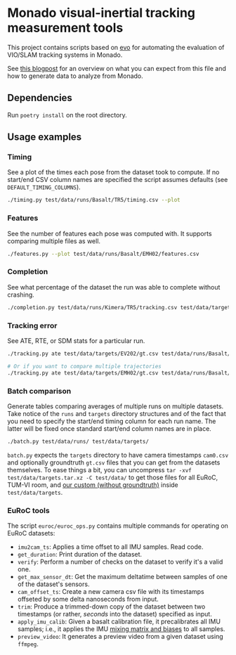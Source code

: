 # Monado visual-inertial tracking measurement tools

This project contains scripts based on
[evo](https://github.com/MichaelGrupp/evo/wiki/Metrics) for automating the
evaluation of VIO/SLAM tracking systems in Monado.

See [this blogpost](https://mateosss.github.io/blog/xrtslam-metrics) for an
overview on what you can expect from this file and how to generate data to
analyze from Monado.

## Dependencies

Run `poetry install` on the root directory.

## Usage examples

### Timing

See a plot of the times each pose from the dataset took to compute. If no
start/end CSV column names are specified the script assumes defaults (see
`DEFAULT_TIMING_COLUMNS`).

```bash
./timing.py test/data/runs/Basalt/TR5/timing.csv --plot
```

### Features

See the number of features each pose was computed with.
It supports comparing multiple files as well.

```bash
./features.py --plot test/data/runs/Basalt/EMH02/features.csv
```

### Completion

See what percentage of the dataset the run was able to complete without crashing.

```bash
./completion.py test/data/runs/Kimera/TR5/tracking.csv test/data/targets/TR5/cam0.csv
```

### Tracking error

See ATE, RTE, or SDM stats for a particular run.

```bash
./tracking.py ate test/data/targets/EV202/gt.csv test/data/runs/Basalt/EV202/tracking.csv --plot --plot_mode xyz

# Or if you want to compare multiple trajectories
./tracking.py ate test/data/targets/EMH02/gt.csv test/data/runs/Basalt/EMH02/tracking.csv test/data/runs/ORB-SLAM3/EMH02/tracking.csv --plot --plot_mode xy
```

### Batch comparison

Generate tables comparing averages of multiple runs on multiple datasets. Take
notice of the `runs` and `targets` directory structures and of the fact that you
need to specify the start/end timing column for each run name. The latter
will be fixed once standard start/end column names are in place.

```bash
./batch.py test/data/runs/ test/data/targets/
```

`batch.py` expects the `targets` directory to have camera timestamps `cam0.csv`
and optionally groundtruth `gt.csv` files that you can get from the datasets
themselves. To ease things a bit, you can uncompress
`tar -xvf test/data/targets.tar.xz -C test/data/` to get those files for all EuRoC,
TUM-VI room, and [our custom (without
groundtruth)](https://bit.ly/monado-datasets) inside `test/data/targets`.

### EuRoC tools

The script `euroc/euroc_ops.py` contains multiple commands for operating on EuRoC datasets:

- `imu2cam_ts`: Applies a time offset to all IMU samples. Read code.
- `get_duration`: Print duration of the dataset.
- `verify`: Perform a number of checks on the dataset to verify it's a valid one.
- `get_max_sensor_dt`: Get the maximum deltatime between samples of one of the dataset's sensors.
- `cam_offset_ts`: Create a new camera csv file with its timestamps offseted by some delta nanoseconds from input.
- `trim`: Produce a trimmed-down copy of the dataset between two timestamps (or rather, _seconds_ into the dataset) specified as input.
- `apply_imu_calib`: Given a basalt calibration file, it precalibrates all IMU samples; i.e., it applies the IMU [mixing matrix and biases](https://vladyslavusenko.gitlab.io/basalt-headers/classbasalt_1_1CalibGyroBias.html#details) to all samples.
- `preview_video`: It generates a preview video from a given dataset using `ffmpeg`.
